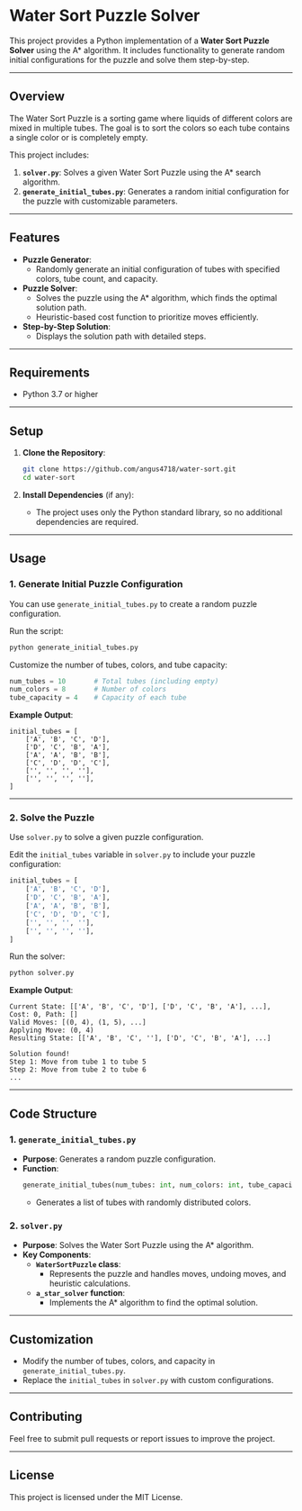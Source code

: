 # **Water Sort Puzzle Solver**

This project provides a Python implementation of a **Water Sort Puzzle Solver** using the A* algorithm. It includes functionality to generate random initial configurations for the puzzle and solve them step-by-step.

---

## **Overview**

The Water Sort Puzzle is a sorting game where liquids of different colors are mixed in multiple tubes. The goal is to sort the colors so each tube contains a single color or is completely empty.

This project includes:
1. **`solver.py`**: Solves a given Water Sort Puzzle using the A* search algorithm.
2. **`generate_initial_tubes.py`**: Generates a random initial configuration for the puzzle with customizable parameters.

---

## **Features**

- **Puzzle Generator**:
  - Randomly generate an initial configuration of tubes with specified colors, tube count, and capacity.
- **Puzzle Solver**:
  - Solves the puzzle using the A* algorithm, which finds the optimal solution path.
  - Heuristic-based cost function to prioritize moves efficiently.
- **Step-by-Step Solution**:
  - Displays the solution path with detailed steps.

---

## **Requirements**

- Python 3.7 or higher

---

## **Setup**

1. **Clone the Repository**:
   ```bash
   git clone https://github.com/angus4718/water-sort.git
   cd water-sort
   ```

2. **Install Dependencies** (if any):
   - The project uses only the Python standard library, so no additional dependencies are required.

---

## **Usage**

### **1. Generate Initial Puzzle Configuration**

You can use `generate_initial_tubes.py` to create a random puzzle configuration.

Run the script:
```bash
python generate_initial_tubes.py
```

Customize the number of tubes, colors, and tube capacity:
```python
num_tubes = 10       # Total tubes (including empty)
num_colors = 8       # Number of colors
tube_capacity = 4    # Capacity of each tube
```

**Example Output**:
```plaintext
initial_tubes = [
    ['A', 'B', 'C', 'D'],
    ['D', 'C', 'B', 'A'],
    ['A', 'A', 'B', 'B'],
    ['C', 'D', 'D', 'C'],
    ['', '', '', ''],
    ['', '', '', ''],
]
```

---

### **2. Solve the Puzzle**

Use `solver.py` to solve a given puzzle configuration.

Edit the `initial_tubes` variable in `solver.py` to include your puzzle configuration:
```python
initial_tubes = [
    ['A', 'B', 'C', 'D'],
    ['D', 'C', 'B', 'A'],
    ['A', 'A', 'B', 'B'],
    ['C', 'D', 'D', 'C'],
    ['', '', '', ''],
    ['', '', '', ''],
]
```

Run the solver:
```bash
python solver.py
```

**Example Output**:
```plaintext
Current State: [['A', 'B', 'C', 'D'], ['D', 'C', 'B', 'A'], ...], Cost: 0, Path: []
Valid Moves: [(0, 4), (1, 5), ...]
Applying Move: (0, 4)
Resulting State: [['A', 'B', 'C', ''], ['D', 'C', 'B', 'A'], ...]

Solution found!
Step 1: Move from tube 1 to tube 5
Step 2: Move from tube 2 to tube 6
...
```

---

## **Code Structure**

### **1. `generate_initial_tubes.py`**

- **Purpose**: Generates a random puzzle configuration.
- **Function**:
  ```python
  generate_initial_tubes(num_tubes: int, num_colors: int, tube_capacity: int) -> List[List[str]]
  ```
  - Generates a list of tubes with randomly distributed colors.

### **2. `solver.py`**

- **Purpose**: Solves the Water Sort Puzzle using the A* algorithm.
- **Key Components**:
  - **`WaterSortPuzzle` class**:
    - Represents the puzzle and handles moves, undoing moves, and heuristic calculations.
  - **`a_star_solver` function**:
    - Implements the A* algorithm to find the optimal solution.

---

## **Customization**

- Modify the number of tubes, colors, and capacity in `generate_initial_tubes.py`.
- Replace the `initial_tubes` in `solver.py` with custom configurations.

---

## **Contributing**

Feel free to submit pull requests or report issues to improve the project.

---

## **License**

This project is licensed under the MIT License.
